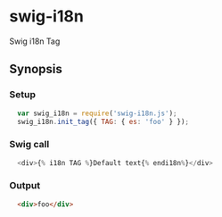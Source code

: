 swig-i18n
=========

Swig i18n Tag

## Synopsis

### Setup
```javascript
  var swig_i18n = require('swig-i18n.js');
  swig_i18n.init_tag({ TAG: { es: 'foo' } });
```

### Swig call
```javascript
  <div>{% i18n TAG %}Default text{% endi18n%}</div>
```

### Output
```html
  <div>foo</div>
```

